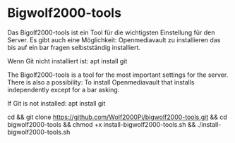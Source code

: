 # Bigwolf2000-tools

Das Bigolf2000-tools ist ein Tool für die wichtigsten Einstellung für den Server.
Es gibt auch eine Möglichkeit: 
Openmediavault zu installieren das bis auf ein bar fragen selbstständig installiert.

Wenn Git nicht installiert ist: apt install git 

The Bigolf2000-tools is a tool for the most important settings for the server.
There is also a possibility:
To install Openmediavault that installs independently except for a bar asking.

If Git is not installed: apt install git

cd && git clone https://github.com/Wolf2000Pi/bigwolf2000-tools.git && cd bigwolf2000-tools && chmod +x install-bigwolf2000-tools.sh && ./install-bigwolf2000-tools.sh
